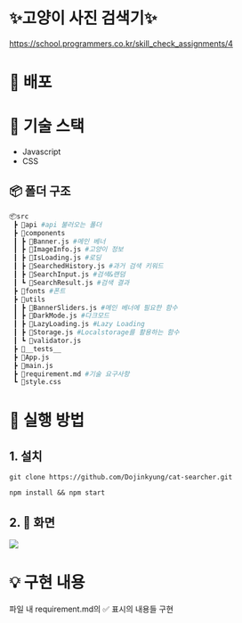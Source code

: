 # ✨고양이 사진 검색기✨
https://school.programmers.co.kr/skill_check_assignments/4
# 🚀 배포


# 🔧 기술 스택

- Javascript
- CSS

## 📦 폴더 구조

```sh
📦src
 ┣ 📂api #api 불러오는 폴더
 ┣ 📂components 
 ┃ ┣ 📜Banner.js #메인 베너
 ┃ ┣ 📜ImageInfo.js #고양이 정보
 ┃ ┣ 📜IsLoading.js #로딩
 ┃ ┣ 📜SearchedHistory.js #과거 검색 키워드
 ┃ ┣ 📜SearchInput.js #검색&랜덤 
 ┃ ┗ 📜SearchResult.js #검색 결과
 ┣ 📂fonts #폰트
 ┣ 📂utils
 ┃ ┣ 📜BannerSliders.js #메인 베너에 필요한 함수
 ┃ ┣ 📜DarkMode.js #다크모드
 ┃ ┣ 📜LazyLoading.js #Lazy Loading
 ┃ ┣ 📜Storage.js #Localstorage를 활용하는 함수
 ┃ ┗ 📜validator.js
 ┣ 📂__tests__
 ┣ 📜App.js
 ┣ 📜main.js 
 ┣ 📜requirement.md #기술 요구사항
 ┗ 📜style.css

```

# 📌 실행 방법

## 1. 설치

```
git clone https://github.com/Dojinkyung/cat-searcher.git
```

```
npm install && npm start
```

## 2. 📸 화면
![](https://velog.velcdn.com/images/dodojin/post/8f4d1935-e265-491b-9d7b-0c89647e1ee2/image.gif)

# 💡 구현 내용

파일 내 requirement.md의 ✅ 표시의 내용들 구현

